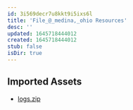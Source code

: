 ```yaml
---
id: 3i569decr7u8kkt9i5ixs6l
title: 'File_@_medina,_ohio Resources'
desc: ''
updated: 1645718444012
created: 1645718444012
stub: false
isDir: true
---
```

## Imported Assets
- [logs.zip](/assets/logs-scypzjpoahdf.zip)
